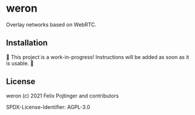 # weron

Overlay networks based on WebRTC.

## Installation

🚧 This project is a work-in-progress! Instructions will be added as soon as it is usable. 🚧

## License

weron (c) 2021 Felix Pojtinger and contributors

SPDX-License-Identifier: AGPL-3.0
